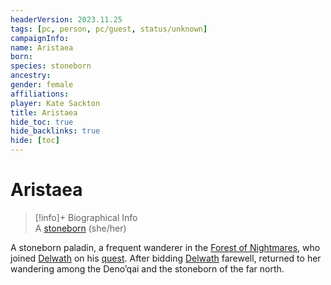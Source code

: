 ```yaml
---
headerVersion: 2023.11.25
tags: [pc, person, pc/guest, status/unknown]
campaignInfo:
name: Aristaea
born:
species: stoneborn
ancestry:
gender: female
affiliations:
player: Kate Sackton
title: Aristaea
hide_toc: true
hide_backlinks: true
hide: [toc]
---
```

# Aristaea
>[!info]+ Biographical Info  
> A [stoneborn](<../../../../species/children-of-the-embodied-gods/stoneborn/stoneborn.md>) (she/her)

A stoneborn paladin, a frequent wanderer in the [Forest of Nightmares](<../../../../gazetteer/far-north/forest-of-nightmares.md>), who joined [Delwath](<../delwath.md>) on his [quest](<../../../../campaigns/dunmari-frontier/session-notes/session-51-52-dufr.md>). After bidding [Delwath](<../delwath.md>) farewell, returned to her wandering among the Deno’qai and the stoneborn of the far north.
